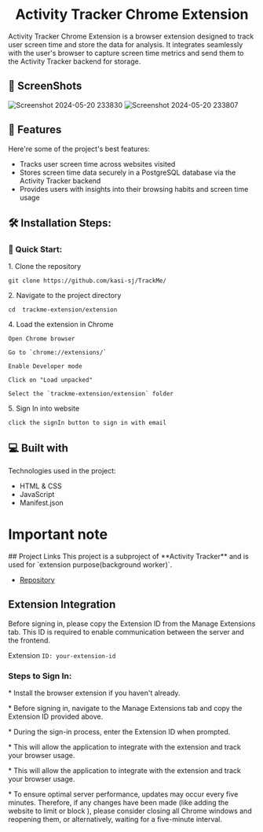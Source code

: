 <h1 align="center" id="title">Activity Tracker Chrome Extension</h1>

<p id="description">Activity Tracker Chrome Extension is a browser extension designed to track user screen time and store the data for analysis. It integrates seamlessly with the user's browser to capture screen time metrics and send them to the Activity Tracker backend for storage.</p>


<h2>📱 ScreenShots</h2>

![Screenshot 2024-05-20 233830](https://github.com/kasi-sj/activity-tracker-extension/assets/110708280/a2ca1b96-5eb9-4f4d-8045-eaf363dca02c)
![Screenshot 2024-05-20 233807](https://github.com/kasi-sj/activity-tracker-extension/assets/110708280/ba0e5cdf-0bd9-4b58-8313-202700aa5400)

  
<h2>🧐 Features</h2>

Here're some of the project's best features:

*   Tracks user screen time across websites visited
*   Stores screen time data securely in a PostgreSQL database via the Activity Tracker backend
*   Provides users with insights into their browsing habits and screen time usage

<h2>🛠️ Installation Steps:</h2>

<h3>🚀 Quick Start:</h3>
<p>1. Clone the repository</p>

```
git clone https://github.com/kasi-sj/TrackMe/
```

<p>2. Navigate to the project directory</p>

```
cd  trackme-extension/extension
```

<p>4. Load the extension in Chrome</p>

```
Open Chrome browser
```

```
Go to `chrome://extensions/`
```

```
Enable Developer mode
```

```
Click on "Load unpacked"
```

```
Select the `trackme-extension/extension` folder 
```

<p>5. Sign In into website</p>

```
click the signIn button to sign in with email
```

  
  
<h2>💻 Built with</h2>

Technologies used in the project:

*   HTML & CSS
*   JavaScript
*   Manifest.json

<h1>Important note</h1>
## Project Links
This project is a subproject of **Activity Tracker** and is used for `extension purpose(background worker)`.

- [Repository](https://github.com/kasi-sj/TrackMe/)

<h2>Extension Integration</h2>
<p>
Before signing in, please copy the Extension ID from the Manage Extensions tab. This ID is required to enable communication between the server and the frontend.
</p>

Extension `ID: your-extension-id`

<h3>
Steps to Sign In:
</h3>
<p>
*  Install the browser extension if you haven't already.
</p>
<p>
*  Before signing in, navigate to the Manage Extensions tab and copy the Extension ID provided above.
</p>
<p>
*  During the sign-in process, enter the Extension ID when prompted.
</p>

<p>
  *  This will allow the application to integrate with the extension and track your browser usage.
</p>

<p>
*  This will allow the application to integrate with the extension and track your browser usage.
</p>

<p>
*  To ensure optimal server performance, updates may occur every five minutes. Therefore, if any changes have been made (like adding the website to limit or block ), please consider closing all Chrome windows and reopening them, or alternatively, waiting for a five-minute interval.
</p>
